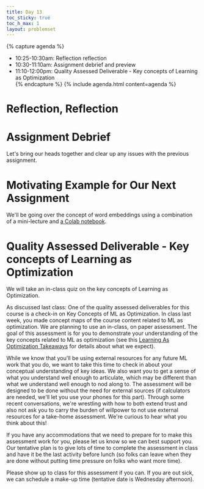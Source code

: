 ```yaml
---
title: Day 13
toc_sticky: true 
toc_h_max: 1
layout: problemset
---
```


{% capture agenda %}
* 10:25-10:30am: Reflection reflection 
* 10:30-11:10am: Assignment debrief and preview
* 11:10-12:00pm: Quality Assessed Deliverable - Key concepts of Learning as Optimization	
{% endcapture %}
{% include agenda.html content=agenda %}

# Reflection, Reflection

# Assignment Debrief

Let's bring our heads together and clear up any issues with the previous assignment.

# Motivating Example for Our Next Assignment

We'll be going over the concept of word embeddings using a combination of a mini-lecture and [a Colab notebook](https://colab.research.google.com/drive/17CHOlkxb1R31r59r9hqDziEMKRnEF8j3?usp=sharing).

# Quality Assessed Deliverable - Key concepts of Learning as Optimization
We will take an in-class quiz on the key concepts of Learning as Optimization.

As discussed last class:
One of the quality assessed deliverables for this course is a check-in on Key Concepts of ML as Optimization. In class last week, you made concept maps of the course content related to ML as optimization. We are planning to use an in-class, on paper assessment. The goal of this assessment is for you to demonstrate your understanding of the key concepts related to ML as optimization (see this [Learning As Optimization Takeaways](../assignments/assignment09/LearningAsOptimizationTakeaways) for details about what we expect). 

While we know that you'll be using external resources for any future ML work that you do, we want to take this time to check in about your conceptual understanding of key ideas. We also want you to get a sense of what you understand well enough to articulate, which may be different than what we understand well enough to nod along to. The assessment will be designed to be done without the need for external sources (if calculators are needed, we'll let you use your phones for this part). Through some recent conversations, we're wrestling with how to both extend trust and also not ask you to carry the burden of willpower to not use external resources for a take-home assessment. We're curious to hear what you think about this!

If you have any accommodations that we need to prepare for to make this assessment work for you, please let us know so we can best support you. Our tentative plan is to give lots of time to complete the assessment in class and have it be the last activity before lunch (so folks can leave when they are done without putting time pressure on folks who want more time). 

Please show up to class for this assessment if you can. If you are out sick, we can schedule a make-up time (tentative date is Wednesday afternoon).
